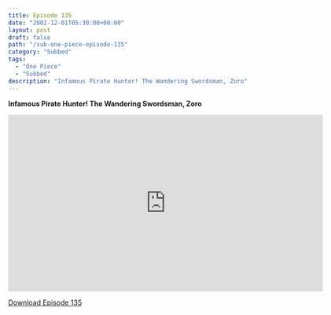 ```yaml
---
title: Episode 135
date: "2002-12-01T05:30:00+00:00"
layout: post
draft: false
path: "/sub-one-piece-episode-135"
category: "Subbed"
tags:
  - "One Piece"
  - "Subbed"
description: "Infamous Pirate Hunter! The Wandering Swordsman, Zoro"
---
```


**Infamous Pirate Hunter! The Wandering Swordsman, Zoro**

<iframe width="640" height="360" src="https://www.rapidvideo.com/e/FXQDZGOU69" frameborder="0" marginwidth=0 marginheight=0 scrolling=no allowfullscreen></iframe>

<a href="http://ouo.io/qs/eCodkFEQ?s=https://rapidvid.to/d/https://www.rapidvideo.com/e/FXQDZGOU69">Download Episode 135</a>

